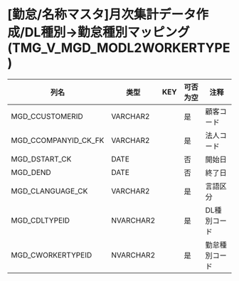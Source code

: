 # [勤怠/名称マスタ]月次集計データ作成/DL種別→勤怠種別マッピング(TMG_V_MGD_MODL2WORKERTYPE)
| 列名   | 类型   | KEY  | 可否为空 | 注释   |
| ---- | ---- | ---- | ---- | ---- |
|MGD_CCUSTOMERID|VARCHAR2||是|顧客コード|
|MGD_CCOMPANYID_CK_FK|VARCHAR2||是|法人コード|
|MGD_DSTART_CK|DATE||否|開始日|
|MGD_DEND|DATE||否|終了日|
|MGD_CLANGUAGE_CK|VARCHAR2||是|言語区分|
|MGD_CDLTYPEID|NVARCHAR2||是|DL種別コード|
|MGD_CWORKERTYPEID|NVARCHAR2||是|勤怠種別コード|
